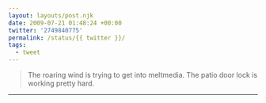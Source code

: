 ```yaml
---
layout: layouts/post.njk
date: 2009-07-21 01:48:24 +00:00
twitter: '2749840775'
permalink: /status/{{ twitter }}/
tags: 
  - tweet
---
```


> The roaring wind is trying to get into meltmedia. The patio door lock is working pretty hard.

---

